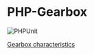 # PHP-Gearbox
![PHPUnit](https://github.com/mtk3d/gearbox/workflows/PHPUnit/badge.svg?branch=master)  

[Gearbox characteristics](doc/characteristics/characteristics.md)